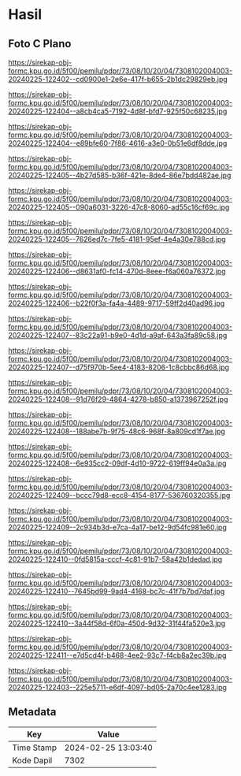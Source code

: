 # Hasil

## Foto C Plano

https://sirekap-obj-formc.kpu.go.id/5f00/pemilu/pdpr/73/08/10/20/04/7308102004003-20240225-122402--cd0900e1-2e6e-417f-b655-2b1dc29829eb.jpg

https://sirekap-obj-formc.kpu.go.id/5f00/pemilu/pdpr/73/08/10/20/04/7308102004003-20240225-122404--a8cb4ca5-7192-4d8f-bfd7-925f50c68235.jpg

https://sirekap-obj-formc.kpu.go.id/5f00/pemilu/pdpr/73/08/10/20/04/7308102004003-20240225-122404--e89bfe60-7f86-4616-a3e0-0b51e6df8dde.jpg

https://sirekap-obj-formc.kpu.go.id/5f00/pemilu/pdpr/73/08/10/20/04/7308102004003-20240225-122405--4b27d585-b36f-421e-8de4-86e7bdd482ae.jpg

https://sirekap-obj-formc.kpu.go.id/5f00/pemilu/pdpr/73/08/10/20/04/7308102004003-20240225-122405--090a6031-3226-47c8-8060-ad55c16cf69c.jpg

https://sirekap-obj-formc.kpu.go.id/5f00/pemilu/pdpr/73/08/10/20/04/7308102004003-20240225-122405--7626ed7c-7fe5-4181-95ef-4e4a30e788cd.jpg

https://sirekap-obj-formc.kpu.go.id/5f00/pemilu/pdpr/73/08/10/20/04/7308102004003-20240225-122406--d8631af0-fc14-470d-8eee-f6a060a76372.jpg

https://sirekap-obj-formc.kpu.go.id/5f00/pemilu/pdpr/73/08/10/20/04/7308102004003-20240225-122406--b22f0f3a-fa4a-4489-9717-59ff2d40ad96.jpg

https://sirekap-obj-formc.kpu.go.id/5f00/pemilu/pdpr/73/08/10/20/04/7308102004003-20240225-122407--83c22a91-b9e0-4d1d-a9af-643a3fa89c58.jpg

https://sirekap-obj-formc.kpu.go.id/5f00/pemilu/pdpr/73/08/10/20/04/7308102004003-20240225-122407--d75f970b-5ee4-4183-8206-1c8cbbc86d68.jpg

https://sirekap-obj-formc.kpu.go.id/5f00/pemilu/pdpr/73/08/10/20/04/7308102004003-20240225-122408--91d76f29-4864-4278-b850-a1373967252f.jpg

https://sirekap-obj-formc.kpu.go.id/5f00/pemilu/pdpr/73/08/10/20/04/7308102004003-20240225-122408--188abe7b-9f75-48c6-968f-8a809cd1f7ae.jpg

https://sirekap-obj-formc.kpu.go.id/5f00/pemilu/pdpr/73/08/10/20/04/7308102004003-20240225-122408--6e935cc2-09df-4d10-9722-619ff94e0a3a.jpg

https://sirekap-obj-formc.kpu.go.id/5f00/pemilu/pdpr/73/08/10/20/04/7308102004003-20240225-122409--bccc79d8-ecc8-4154-8177-536760320355.jpg

https://sirekap-obj-formc.kpu.go.id/5f00/pemilu/pdpr/73/08/10/20/04/7308102004003-20240225-122409--2c934b3d-e7ca-4a17-be12-9d54fc981e60.jpg

https://sirekap-obj-formc.kpu.go.id/5f00/pemilu/pdpr/73/08/10/20/04/7308102004003-20240225-122410--0fd5815a-cccf-4c81-91b7-58a42b1dedad.jpg

https://sirekap-obj-formc.kpu.go.id/5f00/pemilu/pdpr/73/08/10/20/04/7308102004003-20240225-122410--7645bd99-9ad4-4168-bc7c-41f7b7bd7daf.jpg

https://sirekap-obj-formc.kpu.go.id/5f00/pemilu/pdpr/73/08/10/20/04/7308102004003-20240225-122410--3a44f58d-6f0a-450d-9d32-31f44fa520e3.jpg

https://sirekap-obj-formc.kpu.go.id/5f00/pemilu/pdpr/73/08/10/20/04/7308102004003-20240225-122411--e7d5cd4f-b468-4ee2-93c7-f4cb8a2ec39b.jpg

https://sirekap-obj-formc.kpu.go.id/5f00/pemilu/pdpr/73/08/10/20/04/7308102004003-20240225-122403--225e5711-e6df-4097-bd05-2a70c4ee1283.jpg


## Metadata

| Key        | Value               |
| ---------- | ------------------- |
| Time Stamp | 2024-02-25 13:03:40 |
| Kode Dapil | 7302                |



